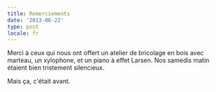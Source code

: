 ```yaml
---
title: Remerciements
date: '2013-06-22'
type: post
locale: fr
---
```


Merci à ceux qui nous ont offert un atelier de bricolage en bois avec marteau, un xylophone, et un piano à effet Larsen. Nos samedis matin étaient bien tristement silencieux.

Mais ça, c'était avant.

